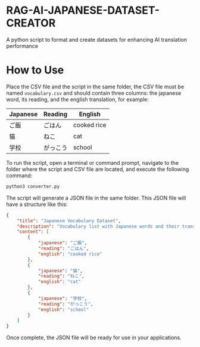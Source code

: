 # RAG-AI-JAPANESE-DATASET-CREATOR
A python script to format and create datasets for enhancing AI translation performance

# How to Use

Place the CSV file and the script in the same folder, the CSV file must be named `vocabulary.csv` and should contain three columns: the japanese word, its reading, and the english translation, for example:

| Japanese | Reading  | English      |
|----------|----------|--------------|
| ご飯     | ごはん   | cooked rice  |
| 猫       | ねこ     | cat          |
| 学校     | がっこう | school       |

To run the script, open a terminal or command prompt, navigate to the folder where the script and CSV file are located, and execute the following command:

```bash
python3 converter.py
```

The script will generate a JSON file in the same folder. This JSON file will have a structure like this:

```json
{
    "title": "Japanese Vocabulary Dataset",
    "description": "Vocabulary list with Japanese words and their translations.",
    "content": [
        {
            "japanese": "ご飯",
            "reading": "ごはん",
            "english": "cooked rice"
        },
        {
            "japanese": "猫",
            "reading": "ねこ",
            "english": "cat"
        },
        {
            "japanese": "学校",
            "reading": "がっこう",
            "english": "school"
        }
    ]
}
```

Once complete, the JSON file will be ready for use in your applications.
